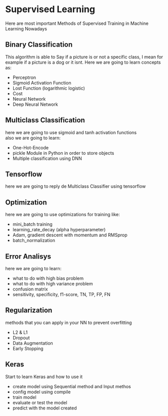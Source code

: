 # Supervised Learning
Here are most important Methods of Supervised Training in Machine Learning Nowadays
## Binary Classification
This algorithm is able to Say if a picture is or not a specific class, I mean for example if a picture is a dog or it isnt.
Here we are going to learn concepts as:
* Perceptron
* Sigmoid Activation Function
* Lost Function (logarithmic logistic)
* Cost
* Neural Network
* Deep Neural Network
## Multiclass Classification
here we are going to use sigmoid and tanh activation functions <br>
also we are going to learn:
* One-Hot-Encode
* pickle Module in Python in order to store objects
* Multiple classification using DNN
## Tensorflow
here we are going to reply de Multiclass Classifier using tensorflow<br>
## Optimization
here we are going to use optimizations for training like:
* mini_batch training
* learning_rate_decay (alpha hyperparameter)
* Adam, gradient descent with momentum and RMSprop
* batch_normalization
## Error Analisys
here we are going to learn:
* what to do with high bias problem 
* what to do with high variance problem
* confusion matrix
* sensitivity, specificity, f1-score, TN, TP, FP, FN
## Regularization
methods that you can apply in your NN to prevent overfitting
* L2 & L1
* Dropout
* Data Augmentation
* Early Stopping
## Keras
Start to learn Keras and how to use it
* create model using Sequential method and Input methos
* config model using compile
* train model
* evaluate or test the model
* predict with the model created
